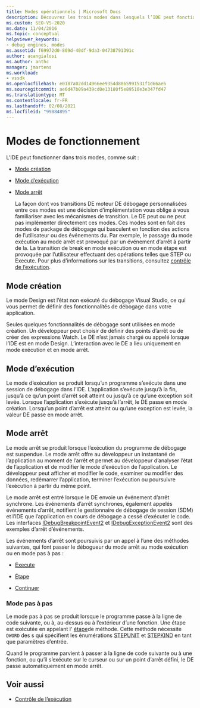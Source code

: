 ```yaml
---
title: Modes opérationnels | Microsoft Docs
description: Découvrez les trois modes dans lesquels l’IDE peut fonctionner, en mode Design, en mode exécution et en mode arrêt.
ms.custom: SEO-VS-2020
ms.date: 11/04/2016
ms.topic: conceptual
helpviewer_keywords:
- debug engines, modes
ms.assetid: f69972d0-809d-40df-9da3-04738791391c
author: acangialosi
ms.author: anthc
manager: jmartens
ms.workload:
- vssdk
ms.openlocfilehash: e0187a02dd14966ee9354d8865991531f1d66ae6
ms.sourcegitcommit: ae6d47b09a439cd0e13180f5e89510e3e347fd47
ms.translationtype: MT
ms.contentlocale: fr-FR
ms.lasthandoff: 02/08/2021
ms.locfileid: "99884895"
---
```

# <a name="operational-modes"></a>Modes de fonctionnement
L’IDE peut fonctionner dans trois modes, comme suit :

- [Mode création](#vsconoperationalmodesanchor1)

- [Mode d’exécution](#vsconoperationalmodesanchor2)

- [Mode arrêt](#vsconoperationalmodesanchor3)

  La façon dont vos transitions DE moteur DE débogage personnalisées entre ces modes est une décision d’implémentation vous oblige à vous familiariser avec les mécanismes de transition. Le DE peut ou ne peut pas implémenter directement ces modes. Ces modes sont en fait des modes de package de débogage qui basculent en fonction des actions de l’utilisateur ou des événements du. Par exemple, le passage du mode exécution au mode arrêt est provoqué par un événement d’arrêt à partir de la. La transition de break en mode exécution ou en mode étape est provoquée par l’utilisateur effectuant des opérations telles que STEP ou Execute. Pour plus d’informations sur les transitions, consultez [contrôle de l’exécution](../../extensibility/debugger/control-of-execution.md).

## <a name="design-mode"></a><a name="vsconoperationalmodesanchor1"></a> Mode création
 Le mode Design est l’état non exécuté du débogage Visual Studio, ce qui vous permet de définir des fonctionnalités de débogage dans votre application.

 Seules quelques fonctionnalités de débogage sont utilisées en mode création. Un développeur peut choisir de définir des points d’arrêt ou de créer des expressions Watch. Le DE n’est jamais chargé ou appelé lorsque l’IDE est en mode Design. L’interaction avec le DE a lieu uniquement en mode exécution et en mode arrêt.

## <a name="run-mode"></a><a name="vsconoperationalmodesanchor2"></a> Mode d’exécution
 Le mode d’exécution se produit lorsqu’un programme s’exécute dans une session de débogage dans l’IDE. L’application s’exécute jusqu’à la fin, jusqu’à ce qu’un point d’arrêt soit atteint ou jusqu’à ce qu’une exception soit levée. Lorsque l’application s’exécute jusqu’à l’arrêt, le DE passe en mode création. Lorsqu’un point d’arrêt est atteint ou qu’une exception est levée, la valeur DE passe en mode arrêt.

## <a name="break-mode"></a><a name="vsconoperationalmodesanchor3"></a> Mode arrêt
 Le mode arrêt se produit lorsque l’exécution du programme de débogage est suspendue. Le mode arrêt offre au développeur un instantané de l’application au moment de l’arrêt et permet au développeur d’analyser l’état de l’application et de modifier le mode d’exécution de l’application. Le développeur peut afficher et modifier le code, examiner ou modifier des données, redémarrer l’application, terminer l’exécution ou poursuivre l’exécution à partir du même point.

 Le mode arrêt est entré lorsque le DE envoie un événement d’arrêt synchrone. Les événements d’arrêt synchrones, également appelés événements d’arrêt, notifient le gestionnaire de débogage de session (SDM) et l’IDE que l’application en cours de débogage a cessé d’exécuter le code. Les interfaces [IDebugBreakpointEvent2](../../extensibility/debugger/reference/idebugbreakpointevent2.md) et [IDebugExceptionEvent2](../../extensibility/debugger/reference/idebugexceptionevent2.md) sont des exemples d’arrêt d’événements.

 Les événements d’arrêt sont poursuivis par un appel à l’une des méthodes suivantes, qui font passer le débogueur du mode arrêt au mode exécution ou en mode pas à pas :

- [Execute](../../extensibility/debugger/reference/idebugprocess3-execute.md)

- [Étape](../../extensibility/debugger/reference/idebugprocess3-step.md)

- [Continuer](../../extensibility/debugger/reference/idebugprocess3-continue.md)

### <a name="step-mode"></a><a name="vsconoperationalmodesanchor4"></a> Mode pas à pas
 Le mode pas à pas se produit lorsque le programme passe à la ligne de code suivante, ou à, au-dessus ou à l’extérieur d’une fonction. Une étape est exécutée en appelant l' [étape](../../extensibility/debugger/reference/idebugprocess3-step.md)de méthode. Cette méthode nécessite `DWORD` des s qui spécifient les énumérations [STEPUNIT](../../extensibility/debugger/reference/stepunit.md) et [STEPKIND](../../extensibility/debugger/reference/stepkind.md) en tant que paramètres d’entrée.

 Quand le programme parvient à passer à la ligne de code suivante ou à une fonction, ou qu’il s’exécute sur le curseur ou sur un point d’arrêt défini, le DE passe automatiquement en mode arrêt.

## <a name="see-also"></a>Voir aussi
- [Contrôle de l’exécution](../../extensibility/debugger/control-of-execution.md)
